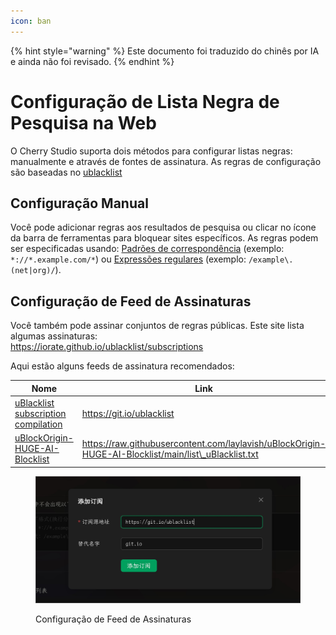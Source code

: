 ```yaml
---
icon: ban
---
```


{% hint style="warning" %}
Este documento foi traduzido do chinês por IA e ainda não foi revisado.
{% endhint %}

# Configuração de Lista Negra de Pesquisa na Web

O Cherry Studio suporta dois métodos para configurar listas negras: manualmente e através de fontes de assinatura. As regras de configuração são baseadas no [ublacklist](https://github.com/iorate/ublacklist)

## Configuração Manual

Você pode adicionar regras aos resultados de pesquisa ou clicar no ícone da barra de ferramentas para bloquear sites específicos. As regras podem ser especificadas usando: [Padrões de correspondência](https://developer.mozilla.org/zh-CN/docs/mozilla/add-ons/webextensions/match_patterns) (exemplo: `*://*.example.com/*`) ou [Expressões regulares](https://developer.mozilla.org/zh-CN/docs/web/javascript/guide/regular_expressions) (exemplo: `/example\.(net|org)/`).

## Configuração de Feed de Assinaturas

Você também pode assinar conjuntos de regras públicas. Este site lista algumas assinaturas:\
https://iorate.github.io/ublacklist/subscriptions

Aqui estão alguns feeds de assinatura recomendados:

| Nome                                                                                                                              | Link                                                                                                                                 | Tipo           |
| --------------------------------------------------------------------------------------------------------------------------------- | ------------------------------------------------------------------------------------------------------------------------------------ | -------------- |
| [uBlacklist subscription compilation](https://github.com/eallion/uBlacklist-subscription-compilation)                             | https://git.io/ublacklist                                                                                                            | Chinês         |
| [uBlockOrigin-HUGE-AI-Blocklist](https://github.com/laylavish/uBlockOrigin-HUGE-AI-Blocklist)                                     | https://raw.githubusercontent.com/laylavish/uBlockOrigin-HUGE-AI-Blocklist/main/list\_uBlacklist.txt                                 | Gerado por IA  |

<figure><img src="../.gitbook/assets/blacklist1.jpg" alt=""><figcaption><p>Configuração de Feed de Assinaturas</p></figcaption></figure>